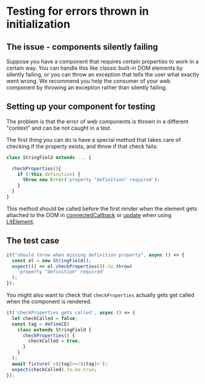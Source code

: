 # Testing for errors thrown in initialization

## The issue - components silently failing

Suppose you have a component that requires certain properties to work in a certain way.
You can handle this like classic built-in DOM elements by silently failing, or you can throw an exception that tells the user what exactly went wrong. We recommend you help the consumer of your web component by throwing an exception rather than silently failing.

## Setting up your component for testing

The problem is that the error of web components is thrown in a different "context" and can be not caught in a test.

The first thing you can do is have a special method that takes care of checking if the property exists, and throw if that check fails:

```js
class StringField extends ... {

  checkProperties(){
    if (!this.definition) {
      throw new Error('property "definition" required');
    }
  }
}
```

This method should be called before the first render when the element gets attached to the DOM in [connectedCallback](https://developer.mozilla.org/en-US/docs/Web/Web_Components/Using_custom_elements#Using_the_lifecycle_callbacks) or [update](https://lit-element.polymer-project.org/guide/lifecycle#update) when using [LitElement](https://lit-element.polymer-project.org/).

## The test case

```js
it("should throw when missing definition property", async () => {
  const el = new StringField();
  expect(() => el.checkProperties()).to.throw(
    'property "definition" required'
  );
});
```

You might also want to check that `checkProperties` actually gets get called when the component is rendered.

```js
it('checkProperties gets called', async () => {
  let checkCalled = false;
  const tag = defineCE(
    class extends StringField {
      checkProperties() {
        checkCalled = true;
      }
    }
  );
  await fixture(`<${tag}></${tag}>`);
  expect(checkCalled).to.be.true;
});
```
